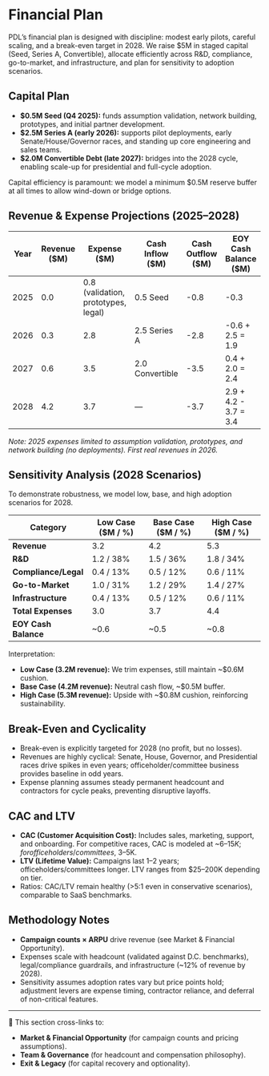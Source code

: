 # Financial Plan

<!-- cross-ref: Financial_Plan -->

PDL’s financial plan is designed with discipline: modest early pilots, careful scaling, and a break-even target in 2028. We raise $5M in staged capital (Seed, Series A, Convertible), allocate efficiently across R&D, compliance, go-to-market, and infrastructure, and plan for sensitivity to adoption scenarios.  

## Capital Plan  

- **$0.5M Seed (Q4 2025):** funds assumption validation, network building, prototypes, and initial partner development.  
- **$2.5M Series A (early 2026):** supports pilot deployments, early Senate/House/Governor races, and standing up core engineering and sales teams.  
- **$2.0M Convertible Debt (late 2027):** bridges into the 2028 cycle, enabling scale-up for presidential and full-cycle adoption.  

Capital efficiency is paramount: we model a minimum $0.5M reserve buffer at all times to allow wind-down or bridge options.  

## Revenue & Expense Projections (2025–2028)  

| Year | Revenue ($M) | Expense ($M) | Cash Inflow ($M) | Cash Outflow ($M) | EOY Cash Balance ($M) |
|------|--------------|--------------|------------------|-------------------|-----------------------|
| 2025 | 0.0 | 0.8 (validation, prototypes, legal) | 0.5 Seed | -0.8 | -0.3 |
| 2026 | 0.3 | 2.8 | 2.5 Series A | -2.8 | -0.6 + 2.5 = 1.9 |
| 2027 | 0.6 | 3.5 | 2.0 Convertible | -3.5 | 0.4 + 2.0 = 2.4 |
| 2028 | 4.2 | 3.7 | — | -3.7 | 2.9 + 4.2 - 3.7 = 3.4 |

*Note: 2025 expenses limited to assumption validation, prototypes, and network building (no deployments). First real revenues in 2026.*  

## Sensitivity Analysis (2028 Scenarios)

To demonstrate robustness, we model low, base, and high adoption scenarios for 2028.  

| Category            | Low Case ($M / %) | Base Case ($M / %) | High Case ($M / %) |
|---------------------|------------------|-------------------|-------------------|
| **Revenue**         | 3.2              | 4.2               | 5.3               |
| **R&D**             | 1.2 / 38%        | 1.5 / 36%         | 1.8 / 34%         |
| **Compliance/Legal**| 0.4 / 13%        | 0.5 / 12%         | 0.6 / 11%         |
| **Go-to-Market**    | 1.0 / 31%        | 1.2 / 29%         | 1.4 / 27%         |
| **Infrastructure**  | 0.4 / 13%        | 0.5 / 12%         | 0.6 / 11%         |
| **Total Expenses**  | 3.0              | 3.7               | 4.4               |
| **EOY Cash Balance**| ~0.6             | ~0.5              | ~0.8              |

Interpretation:  
- **Low Case (3.2M revenue):** We trim expenses, still maintain ~$0.6M cushion.  
- **Base Case (4.2M revenue):** Neutral cash flow, ~$0.5M buffer.  
- **High Case (5.3M revenue):** Upside with ~$0.8M cushion, reinforcing sustainability.  

## Break-Even and Cyclicality  

- Break-even is explicitly targeted for 2028 (no profit, but no losses).  
- Revenues are highly cyclical: Senate, House, Governor, and Presidential races drive spikes in even years; officeholder/committee business provides baseline in odd years.  
- Expense planning assumes steady permanent headcount and contractors for cycle peaks, preventing disruptive layoffs.  

## CAC and LTV  

- **CAC (Customer Acquisition Cost):** Includes sales, marketing, support, and onboarding. For competitive races, CAC is modeled at ~$6–15K; for officeholders/committees, ~$3–5K.  
- **LTV (Lifetime Value):** Campaigns last 1–2 years; officeholders/committees longer. LTV ranges from $25–200K depending on tier.  
- Ratios: CAC/LTV remain healthy (>5:1 even in conservative scenarios), comparable to SaaS benchmarks.  

## Methodology Notes  

- **Campaign counts × ARPU** drive revenue (see Market & Financial Opportunity).  
- Expenses scale with headcount (validated against D.C. benchmarks), legal/compliance guardrails, and infrastructure (~12% of revenue by 2028).  
- Sensitivity assumes adoption rates vary but price points hold; adjustment levers are expense timing, contractor reliance, and deferral of non-critical features.  

---

📌 This section cross-links to:  
- **Market & Financial Opportunity** (for campaign counts and pricing assumptions).  
- **Team & Governance** (for headcount and compensation philosophy).  
- **Exit & Legacy** (for capital recovery and optionality).  
